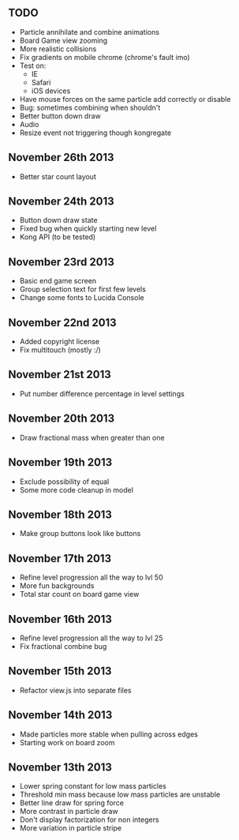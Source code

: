 TODO
----------
* Particle annihilate and combine animations
* Board Game view zooming
* More realistic collisions
* Fix gradients on mobile chrome (chrome's fault imo)
* Test on:
  * IE
  * Safari
  * iOS devices
* Have mouse forces on the same particle add correctly or disable
* Bug: sometimes combining when shouldn't
* Better button down draw
* Audio
* Resize event not triggering though kongregate

November 26th 2013
----------
* Better star count layout

November 24th 2013
----------
* Button down draw state
* Fixed bug when quickly starting new level
* Kong API (to be tested)

November 23rd 2013
----------
* Basic end game screen
* Group selection text for first few levels
* Change some fonts to Lucida Console

November 22nd 2013
----------
* Added copyright license
* Fix multitouch (mostly :/)

November 21st 2013
----------
* Put number difference percentage in level settings

November 20th 2013
----------
* Draw fractional mass when greater than one

November 19th 2013
----------
* Exclude possibility of equal
* Some more code cleanup in model

November 18th 2013
----------
* Make group buttons look like buttons

November 17th 2013
----------
* Refine level progression all the way to lvl 50
* More fun backgrounds
* Total star count on board game view

November 16th 2013
----------
* Refine level progression all the way to lvl 25
* Fix fractional combine bug

November 15th 2013
----------
* Refactor view.js into separate files

November 14th 2013
----------
* Made particles more stable when pulling across edges
* Starting work on board zoom

November 13th 2013
----------
* Lower spring constant for low mass particles
* Threshold min mass because low mass particles are unstable
* Better line draw for spring force
* More contrast in particle draw
* Don't display factorization for non integers
* More variation in particle stripe

